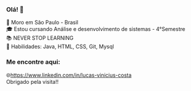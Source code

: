 ### Olá! 👋
🌆 Moro em São Paulo - Brasil<br>
🎓 Estou cursando Análise e desenvolvimento de sistemas - 4°Semestre<br>
📚 NEVER STOP LEARNING <br> 
🔹 Habilidades: Java, HTML, CSS, Git, Mysql<br>
### Me encontre aqui:
🌐https://www.linkedin.com/in/lucas-vinicius-costa<br>
Obrigado pela visita!!
<!--
**LucasViniciusNunesCosta/LucasViniciusNunesCosta** is a ✨ _special_ ✨ repository because its `README.md` (this file) appears on your GitHub profile.

-->
